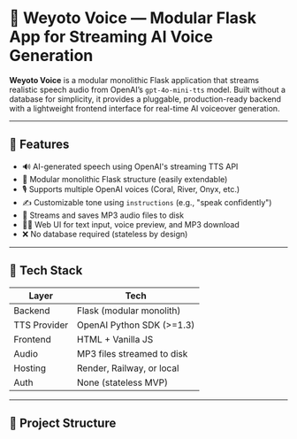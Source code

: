 # 🧠 Weyoto Voice — Modular Flask App for Streaming AI Voice Generation

**Weyoto Voice** is a modular monolithic Flask application that streams realistic speech audio from OpenAI’s `gpt-4o-mini-tts` model. Built without a database for simplicity, it provides a pluggable, production-ready backend with a lightweight frontend interface for real-time AI voiceover generation.

---

## 🚀 Features

- 🔊 AI-generated speech using OpenAI's streaming TTS API
- 🧱 Modular monolithic Flask structure (easily extendable)
- 🎙️ Supports multiple OpenAI voices (Coral, River, Onyx, etc.)
- ✍️ Customizable tone using `instructions` (e.g., "speak confidently")
- 📁 Streams and saves MP3 audio files to disk
- 🧑‍💻 Web UI for text input, voice preview, and MP3 download
- ❌ No database required (stateless by design)

---

## 🧰 Tech Stack

| Layer        | Tech                       |
|--------------|----------------------------|
| Backend      | Flask (modular monolith)   |
| TTS Provider | OpenAI Python SDK (>=1.3)  |
| Frontend     | HTML + Vanilla JS          |
| Audio        | MP3 files streamed to disk |
| Hosting      | Render, Railway, or local  |
| Auth         | None (stateless MVP)       |

---

## 🧭 Project Structure

